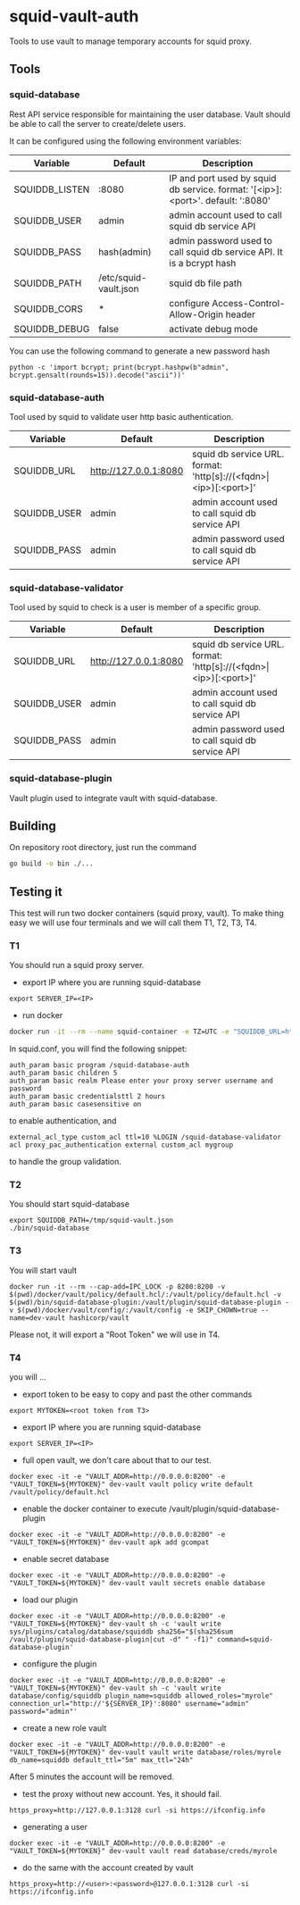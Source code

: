 # squid-vault-auth

Tools to use vault to manage temporary accounts for squid proxy.

## Tools

### squid-database

Rest API service responsible for maintaining the user database.
Vault should be able to call the server to create/delete users.

It can be configured using the following environment variables:

| Variable | Default | Description |
|--- | --- | --- |
| SQUIDDB_LISTEN | :8080 | IP and port used by squid db service. format: '[\<ip>]:\<port>'. default: ':8080' |
| SQUIDDB_USER | admin | admin account used to call squid db service API |
| SQUIDDB_PASS | hash(admin) | admin password used to call squid db service API. It is a bcrypt hash |
| SQUIDDB_PATH | /etc/squid-vault.json | squid db file path |
| SQUIDDB_CORS | * | configure Access-Control-Allow-Origin header |
| SQUIDDB_DEBUG | false | activate debug mode |

You can use the following command to generate a new password hash
```
python -c 'import bcrypt; print(bcrypt.hashpw(b"admin", bcrypt.gensalt(rounds=15)).decode("ascii"))'
```

### squid-database-auth

Tool used by squid to validate user http basic authentication.

| Variable | Default | Description |
|--- | --- | --- |
| SQUIDDB_URL | http://127.0.0.1:8080 | squid db service URL. format: 'http[s]://(\<fqdn>\|\<ip>)[:\<port>]' |
| SQUIDDB_USER | admin | admin account used to call squid db service API |
| SQUIDDB_PASS | admin | admin password used to call squid db service API |

### squid-database-validator

Tool used by squid to check is a user is member of a specific group.

| Variable | Default | Description |
|--- | --- | --- |
| SQUIDDB_URL | http://127.0.0.1:8080 | squid db service URL. format: 'http[s]://(\<fqdn>\|\<ip>)[:\<port>]' |
| SQUIDDB_USER | admin | admin account used to call squid db service API |
| SQUIDDB_PASS | admin | admin password used to call squid db service API |


### squid-database-plugin

Vault plugin used to integrate vault with squid-database.


## Building

On repository root directory, just run the command

```bash
go build -o bin ./...
```

## Testing it

This test will run two docker containers (squid proxy, vault). To make thing easy we will use four terminals and we will call them T1, T2, T3, T4.

### T1
You should run a squid proxy server.

- export IP where you are running squid-database
```
export SERVER_IP=<IP>
```
- run docker
```bash
docker run -it --rm --name squid-container -e TZ=UTC -e "SQUIDDB_URL=http://192.168.102.62:8080" -p 3128:3128 -v $(pwd)/docker/squid/squid.conf:/etc/squid/squid.conf -v $(pwd)/bin/squid-database-auth:/app/squid-database-auth -v $(pwd)/bin/squid-database-validator:/app/squid-database-validator ubuntu/squid
```

In squid.conf, you will find the following snippet:
```
auth_param basic program /squid-database-auth
auth_param basic children 5
auth_param basic realm Please enter your proxy server username and password
auth_param basic credentialsttl 2 hours
auth_param basic casesensitive on
```
to enable authentication, and

```
external_acl_type custom_acl ttl=10 %LOGIN /squid-database-validator
acl proxy_pac_authentication external custom_acl mygroup
```
to handle the group validation.


### T2
You should start squid-database
```
export SQUIDDB_PATH=/tmp/squid-vault.json
./bin/squid-database
```

### T3
You will start vault
```
docker run -it --rm --cap-add=IPC_LOCK -p 8200:8200 -v $(pwd)/docker/vault/policy/default.hcl/:/vault/policy/default.hcl -v $(pwd)/bin/squid-database-plugin:/vault/plugin/squid-database-plugin -v $(pwd)/docker/vault/config/:/vault/config -e SKIP_CHOWN=true --name=dev-vault hashicorp/vault
```
Please not, it will export a "Root Token" we will use in T4.

### T4
you will ...

- export token to be easy to copy and past the other commands
```
export MYTOKEN=<root token from T3>
```

- export IP where you are running squid-database
```
export SERVER_IP=<IP>
```

- full open vault, we don't care about that to our test.
```
docker exec -it -e "VAULT_ADDR=http://0.0.0.0:8200" -e "VAULT_TOKEN=${MYTOKEN}" dev-vault vault policy write default /vault/policy/default.hcl
```
- enable the docker container to execute /vault/plugin/squid-database-plugin
```
docker exec -it -e "VAULT_ADDR=http://0.0.0.0:8200" -e "VAULT_TOKEN=${MYTOKEN}" dev-vault apk add gcompat
```

- enable secret database
```
docker exec -it -e "VAULT_ADDR=http://0.0.0.0:8200" -e "VAULT_TOKEN=${MYTOKEN}" dev-vault vault secrets enable database
```

- load our plugin
```
docker exec -it -e "VAULT_ADDR=http://0.0.0.0:8200" -e "VAULT_TOKEN=${MYTOKEN}" dev-vault sh -c 'vault write sys/plugins/catalog/database/squiddb sha256="$(sha256sum /vault/plugin/squid-database-plugin|cut -d" " -f1)" command=squid-database-plugin'
```

- configure the plugin
```
docker exec -it -e "VAULT_ADDR=http://0.0.0.0:8200" -e "VAULT_TOKEN=${MYTOKEN}" dev-vault sh -c 'vault write database/config/squiddb plugin_name=squiddb allowed_roles="myrole" connection_url="http://'${SERVER_IP}':8080" username="admin" password="admin"'
```

- create a new role vault
```
docker exec -it -e "VAULT_ADDR=http://0.0.0.0:8200" -e "VAULT_TOKEN=${MYTOKEN}" dev-vault vault write database/roles/myrole db_name=squiddb default_ttl="5m" max_ttl="24h"
```
After 5 minutes the account will be removed.

- test the proxy without new account. Yes, it should fail.
```
https_proxy=http://127.0.0.1:3128 curl -si https://ifconfig.info
```

- generating a user
```
docker exec -it -e "VAULT_ADDR=http://0.0.0.0:8200" -e "VAULT_TOKEN=${MYTOKEN}" dev-vault vault read database/creds/myrole
```

- do the same with the account created by vault
```
https_proxy=http://<user>:<password>@127.0.0.1:3128 curl -si https://ifconfig.info
```

